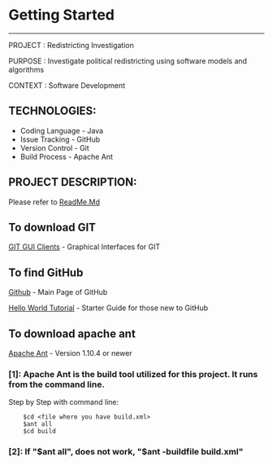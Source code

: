 # Getting Started
---

PROJECT		: Redistricting Investigation

PURPOSE		: Investigate political redistricting using software models and algorithms

CONTEXT		: Software Development

## TECHNOLOGIES: 
*   Coding Language - Java
*   Issue Tracking - GitHub
*   Version Control - Git
*   Build Process - Apache Ant 

## PROJECT DESCRIPTION: 
Please refer to [ReadMe.Md](https://github.com/MetroCS/redistricting/blob/master/README.md) 
   
## To download GIT
[GIT GUI Clients](https://git-scm.com/downloads) - Graphical Interfaces for GIT

## To find GitHub
[Github](https://github.com/) - Main Page of GitHub

[Hello World Tutorial](https://guides.github.com/activities/hello-world/) - Starter Guide for those new to GitHub

## To download apache ant 
[Apache Ant](https://ant.apache.org/bindownload.cgi) - Version 1.10.4 or newer


### [**1**]: Apache Ant is the build tool utilized for this project. It runs from the command line. 

Step by Step with command line:
```
	$cd <file where you have build.xml>
	$ant all 
	$cd build
```
### [**2**]: If "$ant all", does not work, "$ant -buildfile build.xml"
